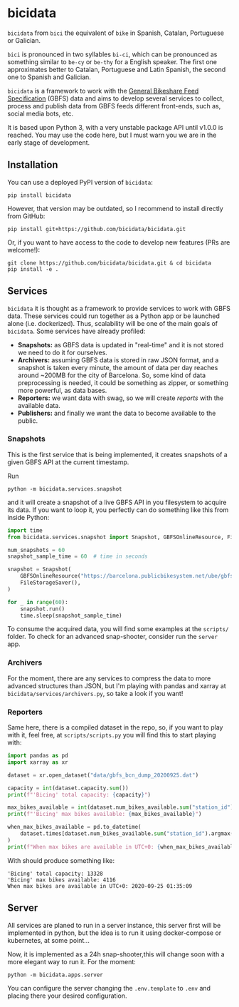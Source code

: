 # bicidata

`bicidata` from `bici` the equivalent of `bike` in Spanish, Catalan, Portuguese or Galician.  

`bici` is pronounced in two syllables `bi-ci`, which can be pronounced as something similar to
`be-cy` or `be-thy` for a English speaker. The first one approximates better to Catalan, 
Portuguese and Latin Spanish, the second one to Spanish and Galician.  

`bicidata` is a framework to work with the [General Bikeshare Feed Specification](https://github.com/NABSA/gbfs/blob/master/gbfs.md#gbfsjson) 
(GBFS) data and aims to develop several services to collect, process and publish data from GBFS 
feeds different front-ends, such as, social media bots, etc. 

It is based upon Python 3, with a very unstable package API until v1.0.0 is reached. You may
use the code here, but I must warn you we are in the early stage of development. 

## Installation

You can use a deployed PyPI version of `bicidata`: 

```
pip install bicidata
```

However, that version may be outdated, so I recommend to install directly from GitHub:

```
pip install git+https://github.com/bicidata/bicidata.git
```

Or, if you want to have access to the code to develop new features (PRs are welcome!):

```
git clone https://github.com/bicidata/bicidata.git & cd bicidata
pip install -e .
```

##  Services

`bicidata` it is thought as a framework to provide services to work with GBFS data. These 
services could run together as a Python app or be launched alone (i.e. dockerized). 
Thus, scalability will be one of the main goals of `bicidata`. Some services have already profiled:

- **Snapshots:** as GBFS data is updated in "real-time" and it is not stored we need to do it 
for ourselves. 
- **Archivers:** assuming GBFS data is stored in raw JSON format, and a snapshot is taken 
every minute, the amount of data per day reaches around ~200MB for the city of Barcelona. So,
some kind of data preprocessing is needed, it could be something as zipper, or something more 
powerful, as data bases. 
- **Reporters:** we want data with swag, so we will create _reports_  with the available data.
- **Publishers:** and finally we want the data to become available to the public. 

### Snapshots

This is the first service that is being implemented, it creates snapshots of a given GBFS API
at the current timestamp. 

Run

```
python -m bicidata.services.snapshot
``` 

and it will create a snapshot of a live GBFS API in you filesystem to acquire its data. If
you want to loop it, you perfectly can do something like this from inside Python:

```python
import time
from bicidata.services.snapshot import Snapshot, GBFSOnlineResource, FileStorageSaver

num_snapshots = 60
snapshot_sample_time = 60  # time in seconds

snapshot = Snapshot(
    GBFSOnlineResource("https://barcelona.publicbikesystem.net/ube/gbfs/v1/gbfs.json"),
    FileStorageSaver(),
)

for _ in range(60):
    snapshot.run()   
    time.sleep(snapshot_sample_time)
``` 

To consume the acquired data, you will find some examples at the `scripts/` folder. To
check for an advanced snap-shooter, consider run the `server` app.   

### Archivers

For the moment, there are any services to compress the data to more advanced structures 
than JSON, but I'm playing with pandas and xarray at `bicidata/services/archivers.py`, 
so take a look if you want! 

### Reporters

Same here, there is a compiled dataset in the repo, so, if you want to play with it, feel
free, at `scripts/scripts.py` you will find this to start playing with: 

```python
import pandas as pd
import xarray as xr

dataset = xr.open_dataset("data/gbfs_bcn_dump_20200925.dat")

capacity = int(dataset.capacity.sum())
print(f"'Bicing' total capacity: {capacity}")

max_bikes_available = int(dataset.num_bikes_available.sum("station_id").max())
print(f"'Bicing' max bikes available: {max_bikes_available}")

when_max_bikes_available = pd.to_datetime(
    dataset.times[dataset.num_bikes_available.sum("station_id").argmax()].values
)
print(f"When max bikes are available in UTC+0: {when_max_bikes_available}")
```

With should produce something like: 

```
'Bicing' total capacity: 13328
'Bicing' max bikes available: 4116
When max bikes are available in UTC+0: 2020-09-25 01:35:09
```

## Server

All services are planed to run in a server instance, this server first will be implemented 
in python, but the idea is to run it using docker-compose or kubernetes, at some point... 

Now, it is implemented as a 24h snap-shooter,this will change soon with 
a more elegant way to run it. For the moment: 

```
python -m bicidata.apps.server
``` 

You can configure the server changing the `.env.template` to `.env` and placing there your
desired configuration. 




